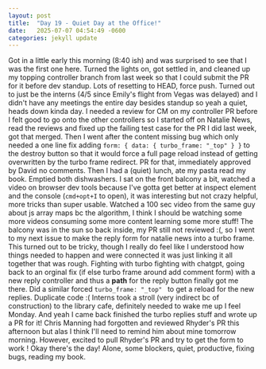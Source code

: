 ```yaml
---
layout: post
title:  "Day 19 - Quiet Day at the Office!"
date:   2025-07-07 04:54:49 -0600
categories: jekyll update
---
```


Got in a little early this morning (8:40 ish) and was surprised to see that I was the first one here. Turned the lights on, got settled in, and cleaned up my topping controller branch from last week so that I could submit the PR for it before dev standup. Lots of resetting to HEAD, force push. Turned out to just be the interns (4/5 since Emily's flight from Vegas was delayed) and I didn't have any meetings the entire day besides standup so yeah a quiet, heads down kinda day. I needed a review for CM on my controller PR before I felt good to go onto the other controllers so I started off on Natalie News, read the reviews and fixed up the failing test case for the PR I did last week, got that merged. Then I went after the content missing bug which only needed a one line fix adding `form: { data: { turbo_frame: "_top" } }` to the destroy button so that it would force a full page reload instead of getting overwritten by the turbo frame redirect. PR for that, immediately approved by David no comments. Then I had a (quiet) lunch, ate my pasta read my book. Emptied both dishwashers. I sat on the front balcony a bit, watched a video on browser dev tools because I've gotta get better at inspect element and the console (`cmd+opt+I` to open), it was interesting but not crazy helpful, more tricks than super usable. Watched a 100 sec video from the same guy about js array maps bc the algorithm, I think I should be watching some more videos consuming some more content learning some more stuff! The balcony was in the sun so back inside, my PR still not reviewed :(, so I went to my next issue to make the reply form for natalie news into a turbo frame. This turned out to be tricky, though I really do feel like I understood how things needed to happen and were connected it was just linking it all together that was rough. Fighting with turbo fighting with chatgpt, going back to an orginal fix (if else turbo frame around add comment form) with a new reply controller and thus a **path** for the reply button finally got me there. Did a similar forced `turbo_frame: "_top" ` to get a reload for the new replies. Duplicate code :( Interns took a stroll (very indirect bc of construction) to the library cafe, definitely needed to wake me up I feel Monday. And yeah I came back finished the turbo replies stuff and wrote up a PR for it! Chris Manning had forgotten and reviewed Rhyder's PR this afternoon but alas I think I'll need to remind him about mine tomorrow morning. However, excited to pull Rhyder's PR and try to get the form to work ! Okay there's the day! Alone, some blockers, quiet, productive, fixing bugs, reading my book.